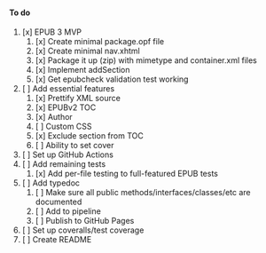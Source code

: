 #### To do

1. [x] EPUB 3 MVP
   1. [x] Create minimal package.opf file
   1. [x] Create minimal nav.xhtml
   1. [x] Package it up (zip) with mimetype and container.xml files
   1. [x] Implement addSection
   1. [x] Get epubcheck validation test working
1. [ ] Add essential features
   1. [x] Prettify XML source
   1. [x] EPUBv2 TOC
   1. [x] Author
   1. [ ] Custom CSS
   1. [x] Exclude section from TOC
   1. [ ] Ability to set cover
1. [ ] Set up GitHub Actions
1. [ ] Add remaining tests
   1. [x] Add per-file testing to full-featured EPUB tests
1. [ ] Add typedoc
   1. [ ] Make sure all public methods/interfaces/classes/etc are documented
   1. [ ] Add to pipeline
   1. [ ] Publish to GitHub Pages
1. [ ] Set up coveralls/test coverage
1. [ ] Create README
